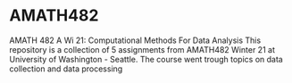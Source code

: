 # AMATH482
AMATH 482 A Wi 21: Computational Methods For Data Analysis
This repository is a collection of 5 assignments from AMATH482 Winter 21 at University of Washington - Seattle. The course went trough topics on data collection and data processing 
